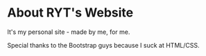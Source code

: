 # About RYT's Website

It's my personal site - made by me, for me.

Special thanks to the Bootstrap guys because I suck at HTML/CSS.